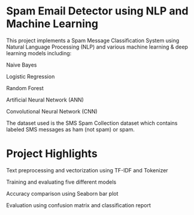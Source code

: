 # Spam Email Detector using NLP and Machine Learning
This project implements a Spam Message Classification System using Natural Language Processing (NLP) and various machine learning & deep learning models including:

Naive Bayes

Logistic Regression

Random Forest

Artificial Neural Network (ANN)

Convolutional Neural Network (CNN)

The dataset used is the SMS Spam Collection dataset which contains labeled SMS messages as ham (not spam) or spam.

# Project Highlights
Text preprocessing and vectorization using TF-IDF and Tokenizer

Training and evaluating five different models

Accuracy comparison using Seaborn bar plot

Evaluation using confusion matrix and classification report
